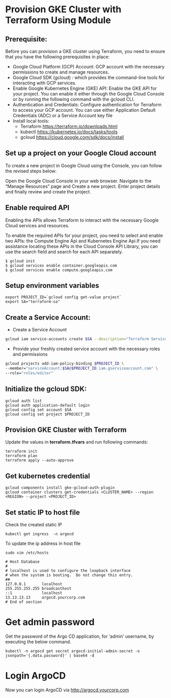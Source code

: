 # Provision GKE Cluster with Terraform Using Module
## Prerequisite:

Before you can provision a GKE cluster using Terraform, you need to ensure that you have the following prerequisites in place:

- Google Cloud Platform (GCP) Account: GCP account with the necessary permissions to create and manage resources.
- Google Cloud SDK (gcloud) : which provides the command-line tools for interacting with GCP services.
- Enable Google Kubernetes Engine (GKE) API: Enable the GKE API for your project. You can enable it either through the Google Cloud Console or by running the following command with the gcloud CLI.
- Authentication and Credentials: Configure authentication for Terraform to access your GCP account. You can use either Application Default Credentials (ADC) or a Service Account key file
- Install local tools: 
  - Terraform https://terraform.io/downloads.html 
  - kubectl https://kubernetes.io/docs/tasks/tools
  - gcloud https://cloud.google.com/sdk/docs/install

## Set up a project on your Google Cloud account
To create a new project in Google Cloud using the Console, you can follow the revised steps below:

Open the Google Cloud Console in your web browser.
Navigate to the “Manage Resources” page and Create a new project. Enter project details and finally review and create the project.

## Enable required API
Enabling the APIs allows Terraform to interact with the necessary Google Cloud services and resources.

To enable the required APIs for your project, you need to select and enable two APIs: the Compute Engine Api and Kubernetes Engine Api.If you need assistance locating these APIs in the Cloud Console API Library, you can use the search field and search for each API separately.

```
$ gcloud init
$ gcloud services enable container.googleapis.com
$ gcloud services enable compute.googleapis.com
```

## Setup environment variables

```
export PROJECT_ID=`gcloud config get-value project`
export SA="terraform-sa"
```
## Create a Service Account:
- Create a Service Account

```sh
gcloud iam service-accounts create $SA --description="Terraform Service account for GKE provisioning" --display-name="Terraform Service Account"
```
- Provide your freshly created service account with the necessary roles and permissions

```sh
gcloud projects add-iam-policy-binding $PROJECT_ID \
--member="serviceAccount:$SA@$PROJECT_ID.iam.gserviceaccount.com" \
--role="roles/editor"
```

## Initialize the gcloud SDK:
```
gcloud auth list
gcloud auth application-default login
gcloud config set account $SA
gcloud config set project $PROJECT_ID
```

## Provision GKE Cluster with Terraform
Update the values in **terraform.tfvars** and run following commands:
```
terraform init
terraform plan
terraform apply --auto-approve
```

## Get kubernetes credential
```
gcloud components install gke-gcloud-auth-plugin
gcloud container clusters get-credentials <CLUSTER_NAME> --region <REGION> --project <PROJECT_ID>
```

## Set static IP to host file
Check the created static IP
```
kubectl get ingress  -n argocd 
```

To update the ip address in host file
```
sudo vim /etc/hosts
```
```
# Host Database
#
# localhost is used to configure the loopback interface
# when the system is booting.  Do not change this entry.
##
127.0.0.1       localhost
255.255.255.255 broadcasthost
::1             localhost
13.13.13.13     argocd.yourcorp.com
# End of section
```

# Get admin password

Get the password of the Argo CD application, for ‘admin’ username, by executing the below command.
```
kubectl -n argocd get secret argocd-initial-admin-secret -o jsonpath='{.data.password}' | base64 -d
```

# Login ArgoCD
Now you can login ArgoCD via http://argocd.yourcorp.com